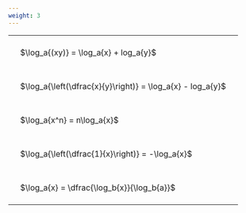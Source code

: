 ```yaml
---
weight: 3
---
```


<style type="text/css">
#T_18eee th.col_heading {
  text-align: left;
  font-size: 1em;
}
#T_18eee td {
  text-align: left;
  font-size: 1em;
  padding: 1.5em;
}
</style>
<table id="T_18eee">
  <thead>
  </thead>
  <tbody>
    <tr>
      <td id="T_18eee_row0_col0" class="data row0 col0" >$\log_a{(xy)} = \log_a{x} + log_a{y}$</td>
    </tr>
    <tr>
      <td id="T_18eee_row1_col0" class="data row1 col0" >$\log_a{\left(\dfrac{x}{y}\right)} = \log_a{x} - log_a{y}$</td>
    </tr>
    <tr>
      <td id="T_18eee_row2_col0" class="data row2 col0" >$\log_a{x^n} = n\log_a{x}$</td>
    </tr>
    <tr>
      <td id="T_18eee_row3_col0" class="data row3 col0" >$\log_a{\left(\dfrac{1}{x}\right)} = -\log_a{x}$</td>
    </tr>
    <tr>
      <td id="T_18eee_row4_col0" class="data row4 col0" >$\log_a{x} = \dfrac{\log_b{x}}{\log_b{a}}$</td>
    </tr>
  </tbody>
</table>
